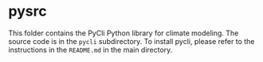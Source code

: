 # pysrc

This folder contains the PyCli Python library for climate modeling. The 
source code is in the `pycli` subdirectory. To install pycli, please refer
to the instructions in the `README.md` in the main directory.
